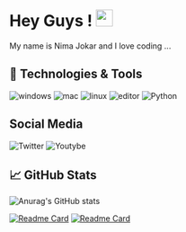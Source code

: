 # Hey Guys ! <img src="https://raw.githubusercontent.com/MartinHeinz/MartinHeinz/master/wave.gif"  width="30px">
My name is Nima Jokar and I love coding ...

## 🔧 Technologies & Tools
![windows](https://img.shields.io/badge/OS-windows-informational?style=flat&logo=Windows&logoColor=white&color=2bbc8a)
![mac](https://img.shields.io/badge/OS-macOS-informational?style=flat&logo=macos&logoColor=white&color=2bbc8a)
![linux](https://img.shields.io/badge/OS-Linux-informational?style=flat&logo=linux&logoColor=white&color=2bbc8a)
![editor](https://img.shields.io/badge/Editor-IntelliJ_IDEA-informational?style=flat&logo=intellij-idea&logoColor=white&color=2bbc8a)
![Python](https://img.shields.io/badge/Code-Python-informational?style=flat&logo=python&logoColor=white&color=2bbc8a)

## Social Media
![Twitter](https://img.shields.io/twitter/follow/nimiologyy?style=social)
![Youtybe](https://img.shields.io/youtube/channel/subscribers/UCKe5HcYi4v14TjF0BwEoM0w?style=social)

##  &#x1f4c8; GitHub Stats
![Anurag's GitHub stats](https://github-readme-stats.vercel.app/api?username=nimiology&show_icons=true&theme=tokyonight)

[![Readme Card](https://github-readme-stats.vercel.app/api/pin/?username=nimiology&repo=Musicstreamingservice&theme=tokyonight)](https://github.com/nimiology/Musicstreamingservice)
[![Readme Card](https://github-readme-stats.vercel.app/api/pin/?username=nimiology&repo=telegram_spotify_downloader_bot&theme=tokyonight)](https://github.com/nimiology/telegram_spotify_downloader_bot)


<!--
**nimiology/nimiology** is a ✨ _special_ ✨ repository because its `README.md` (this file) appears on your GitHub profile.

Here are some ideas to get you started:

- 🔭 I’m currently working on ...
- 🌱 I’m currently learning ...
- 👯 I’m looking to collaborate on ...
- 🤔 I’m looking for help with ...
- 💬 Ask me about ...
- 📫 How to reach me: ...
- 😄 Pronouns: ...
- ⚡ Fun fact: ...
-->
